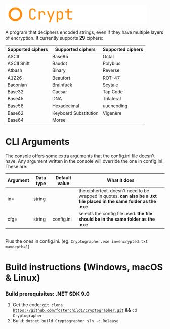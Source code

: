 <img src="https://github.com/fosterchild1/Cryptographer/blob/master/resources/icon.ico" width="64" height="64"> <img src="https://github.com/fosterchild1/Cryptographer/blob/master/resources/text.png" width="381" height="61"> 

A program that deciphers encoded strings, even if they have multiple layers of encryption. It currently supports <b>29</b> ciphers:
<br/>

| Supported ciphers | Supported ciphers | Supported ciphers |
| ---  | --- | --- |
| ASCII | Base85 | Octal |
| ASCII Shift | Baudot | Polybius |
| Atbash | Binary | Reverse |
| A1Z26 | Beaufort | ROT-47 |
| Baconian | Brainfuck | Scytale |
| Base32 | Caesar | Tap Code |
| Base45 | DNA | Trilateral |
| Base58 | Hexadecimal | uuencoding |
| Base62 | Keyboard Substitution | Vigenère |
| Base64 | Morse | |

# CLI Arguments
The console offers some extra arguments that the config.ini file doesn't have. Any argument written in the console will override the one in config.ini. These are:
<br/>

| Argument | Data type | Default value | What it does |
| ---  | --- | --- | --- |
| in= | string | | the ciphertext. doesn't need to be wrapped in quotes. <b>can also be a .txt file placed in the same folder as the .exe</b> |
| cfg= | string | config.ini | selects the config file used. <b>the file should be in the same folder as the .exe</b> |
<br/>
Plus the ones in config.ini. (eg. <code>Cryptographer.exe in=encrypted.txt maxdepth=1</code>)

# Build instructions (Windows, macOS & Linux)
### Build prerequisites: .NET SDK 9.0
1. Get the code: <code>git clone https://github.com/fosterchild1/Cryptographer.git</code> <b>&&</b> <code>cd Cryptographer</code>
2. Build: <code>dotnet build Cryptographer.sln -c Release</code>
